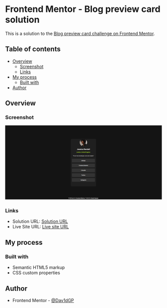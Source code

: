 # Frontend Mentor - Blog preview card solution

This is a solution to the [Blog preview card challenge on Frontend Mentor](https://www.frontendmentor.io/challenges/blog-preview-card-ckPaj01IcS).

## Table of contents

- [Overview](#overview)
  - [Screenshot](#screenshot)
  - [Links](#links)
- [My process](#my-process)
  - [Built with](#built-with)
- [Author](#author)


## Overview

### Screenshot

![screenshot](Screenshot.jpg)

### Links

- Solution URL: [Solution URL ](https://github.com/Dav1dGP/Projects-FrontendMentor/tree/master/blog-preview-card-main)
- Live Site URL: [Live site URL](https://6635062a783c730f4bf728de--thriving-puppy-f77eff.netlify.app/)

## My process

### Built with

- Semantic HTML5 markup
- CSS custom properties

## Author

- Frontend Mentor - [@Dav1dGP](https://www.frontendmentor.io/profile/Dav1dGP)